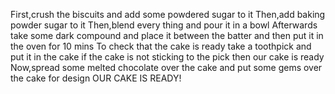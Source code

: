 First,crush the biscuits and add some powdered sugar to it
Then,add baking powder sugar to it
Then,blend every thing and pour it in a bowl
Afterwards take some dark compound and place it between the batter
and then put it in the oven for 10 mins
To check that the cake is ready take a toothpick and put it in the cake if the cake is not sticking to the pick then our cake is ready
Now,spread some melted  chocolate over the cake and put some gems over the cake for design
OUR CAKE IS READY!